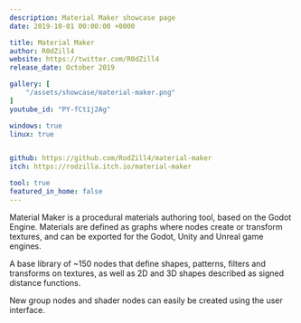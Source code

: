 ```yaml
---
description: Material Maker showcase page
date: 2019-10-01 00:00:00 +0000

title: Material Maker
author: R0dZill4
website: https://twitter.com/R0dZill4
release_date: October 2019

gallery: [
	"/assets/showcase/material-maker.png"
]
youtube_id: "PY-fCt1j2Ag"

windows: true
linux: true


github: https://github.com/RodZill4/material-maker
itch: https://rodzilla.itch.io/material-maker

tool: true
featured_in_home: false
---
```


<p>
  Material Maker is a procedural materials authoring tool, based on the Godot
  Engine. Materials are defined as graphs where nodes create or transform
  textures, and can be exported for the Godot, Unity and Unreal game engines.
</p>
<p>
  A base library of ~150 nodes that define shapes, patterns, filters and
  transforms on textures, as well as 2D and 3D shapes described as signed
  distance functions.
</p>
<p>
  New group nodes and shader nodes can easily be created using the user interface.
</p>
